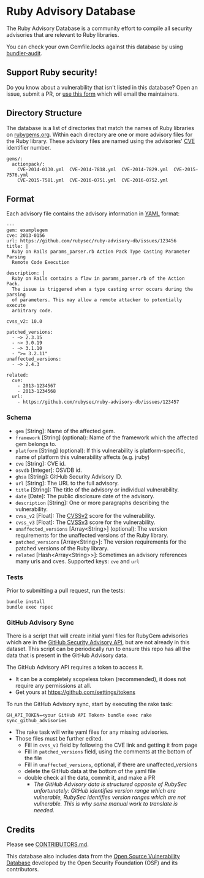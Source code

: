 # Ruby Advisory Database

The Ruby Advisory Database is a community effort to compile all security advisories that are relevant to Ruby libraries.

You can check your own Gemfile.locks against this database by using [bundler-audit](https://github.com/rubysec/bundler-audit).

## Support Ruby security!

Do you know about a vulnerability that isn't listed in this database? Open an issue, submit a PR, or [use this form](https://rubysec.com/advisories/new) which will email the maintainers.

## Directory Structure

The database is a list of directories that match the names of Ruby libraries on
[rubygems.org]. Within each directory are one or more advisory files
for the Ruby library. These advisory files are named using
the advisories' [CVE] identifier number.

    gems/:
      actionpack/:
        CVE-2014-0130.yml  CVE-2014-7818.yml  CVE-2014-7829.yml  CVE-2015-7576.yml
        CVE-2015-7581.yml  CVE-2016-0751.yml  CVE-2016-0752.yml

## Format

Each advisory file contains the advisory information in [YAML] format:

    ---
    gem: examplegem
    cve: 2013-0156
    url: https://github.com/rubysec/ruby-advisory-db/issues/123456
    title: |
      Ruby on Rails params_parser.rb Action Pack Type Casting Parameter Parsing
      Remote Code Execution

    description: |
      Ruby on Rails contains a flaw in params_parser.rb of the Action Pack.
      The issue is triggered when a type casting error occurs during the parsing
      of parameters. This may allow a remote attacker to potentially execute
      arbitrary code.

    cvss_v2: 10.0

    patched_versions:
      - ~> 2.3.15
      - ~> 3.0.19
      - ~> 3.1.10
      - ">= 3.2.11"
    unaffected_versions:
      - ~> 2.4.3

    related:
      cve:
        - 2013-1234567
        - 2013-1234568
      url:
        - https://github.com/rubysec/ruby-advisory-db/issues/123457


### Schema

* `gem` \[String\]: Name of the affected gem.
* `framework` \[String\] (optional): Name of the framework which the affected
  gem belongs to.
* `platform` \[String\] (optional): If this vulnerability is platform-specific, name of platform this vulnerability affects (e.g. jruby)
* `cve` \[String\]: CVE id.
* `osvdb` \[Integer\]: OSVDB id.
* `ghsa` \[String\]: GitHub Security Advisory ID.
* `url` \[String\]: The URL to the full advisory.
* `title` \[String\]: The title of the advisory or individual vulnerability.
* `date` \[Date\]: The public disclosure date of the advisory.
* `description` \[String\]: One or more paragraphs describing the vulnerability.
* `cvss_v2` \[Float\]: The [CVSSv2] score for the vulnerability.
* `cvss_v3` \[Float\]: The [CVSSv3] score for the vulnerability.
* `unaffected_versions` \[Array\<String\>\] (optional): The version requirements for the
  unaffected versions of the Ruby library.
* `patched_versions` \[Array\<String\>\]: The version requirements for the
  patched versions of the Ruby library.
* `related` \[Hash\<Array\<String\>\>\]: Sometimes an advisory references many urls and cves. Supported keys: `cve` and `url`

### Tests
Prior to submitting a pull request, run the tests:

```
bundle install
bundle exec rspec
```

### GitHub Advisory Sync

There is a script that will create initial yaml files for RubyGem advisories which
are in the [GitHub Security Advisory API](https://developer.github.com/v4/object/securityadvisory/),
but are not already in this dataset.  This script can be periodically run to ensure
this repo has all the data that is present in the GitHub Advisory data.

The GitHub Advisory API requires a token to access it.
- It can be a completely scopeless token (recommended), it does not require any permissions at all.
- Get yours at https://github.com/settings/tokens

To run the GitHub Advisory sync, start by executing the rake task:
```
GH_API_TOKEN=<your GitHub API Token> bundle exec rake sync_github_advisories
```

- The rake task will write yaml files for any missing advisories.
- Those files must be further edited.
  - Fill in `cvss_v3` field by following the CVE link and getting it from page
  - Fill in `patched_versions` field, using the comments at the bottom of the file
  - Fill in `unaffected_versions`, optional, if there are unaffected_versions
  - delete the GitHub data at the bottom of the yaml file
  - double check all the data, commit it, and make a PR
    - *The GitHub Advisory data is structured opposite of RubySec unfortunately:
       GitHub identifies version range which are vulnerable, RubySec identifies
      version ranges which are not vulnerable.  This is why some manual
      work to translate is needed.*


## Credits

Please see [CONTRIBUTORS.md].

This database also includes data from the [Open Source Vulnerability Database][OSVDB]
developed by the Open Security Foundation (OSF) and its contributors.

[rubygems.org]: https://rubygems.org/
[CVE]: http://cve.mitre.org/
[OSVDB]: http://www.osvdb.org/
[CVSSv2]: https://www.first.org/cvss/v2/guide
[CVSSv3]: https://www.first.org/cvss/user-guide
[YAML]: http://www.yaml.org/
[CONTRIBUTORS.md]: https://github.com/rubysec/ruby-advisory-db/blob/master/CONTRIBUTORS.md
